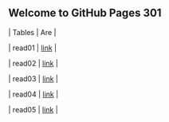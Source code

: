 ## Welcome to GitHub Pages 301

|  Tables   |      Are      |

|  read01  | [link](https://mohammadaqel.github.io/Read-Nouts301/read01) |

|  read02  | [link](https://mohammadaqel.github.io/Read-Nouts301/read02) |

|  read03  | [link](https://mohammadaqel.github.io/Read-Nouts301/read03) |

|  read04  | [link](https://mohammadaqel.github.io/Read-Nouts301/read04) |

|  read05  | [link](https://mohammadaqel.github.io/Read-Nouts301/read05) |
